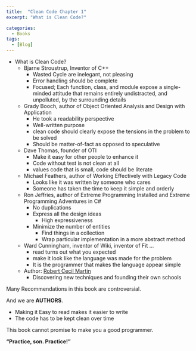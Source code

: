 ```yaml
---
title:  "Clean Code Chapter 1"
excerpt: "What is Clean Code?"

categories:
  - Books
tags:
  - [Blog]
---
```


- What is Clean Code?
    - Bjarne Stroustrup, Inventor of C++
        - Wasted Cycle are inelegant, not pleasing
        - Error handling should be complete
        - Focused; Each function, class, and module expose a single-minded attitude that remains entirely undistracted, and unpolluted, by the surrounding details
    - Grady Booch, author of Object Oriented Analysis and Design with Application
        - He took a readability perspective
        - Well-written purpose
        - clean code should clearly expose the tensions in the problem to be solved
        - Should be matter-of-fact as opposed to speculative
    - Dave Thomas, founder of OTI
        - Make it easy for other people to enhance it
        - Code without test is not clean at all
        - values code that is small, code should be literate
    - Michael Feathers, author of Working Effectively with Legacy Code
        - Looks like it was written by someone who cares
        - Someone has taken the time to keep it simple and orderly
    - Ron Jeffries, author of Extreme Programming Installed and Extreme Programming Adventures in C#
        - No duplications
        - Express all the design ideas
            - High expressiveness
        - Minimize the number of entities
            - Find things in a collection
            - Wrap particular implementation in a more abstract method
    - Ward Cunningham, inventor of Wiki, inventor of Fit …
        - read turns out what you expected
        - make it look like the language was made for the problem
        - It is the programmer that makes the language appear simple
    - Author: [Robert Cecil Martin](https://www.google.com/search?q=Robert+C.+Martin&stick=H4sIAAAAAAAAAONgVuLWz9U3MDSqMspOT3rEaMYt8PLHPWEp3UlrTl5jVOfiCs7IL3fNK8ksqRSS5GKDsvileLmQ9fEsYhUIyk9KLSpRcNZT8E0sKsnMAwD4hk_pWwAAAA&sa=X&ved=2ahUKEwjDuvb5qYSAAxWJAt4KHYeWALQQzIcDKAB6BAgiEAE)
        - Discovering new techniques and founding their own schools
    

Many Recommendations in this book are controversial. 

And we are **AUTHORS**.

- Making it Easy to read makes it easier to write
- The code has to be kept clean over time

This book cannot promise to make you a good programmer.

**“Practice, son. Practice!”**